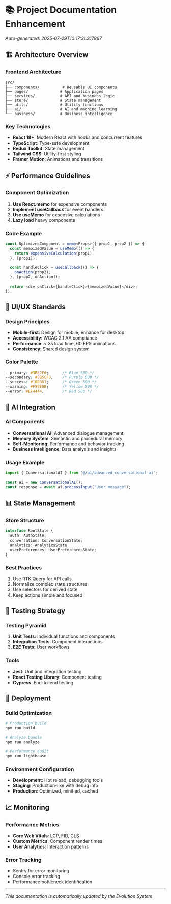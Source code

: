 # 📚 Project Documentation Enhancement
*Auto-generated: 2025-07-29T10:17:31.317867*

## 🏗️ Architecture Overview

### Frontend Architecture
```
src/
├── components/          # Reusable UI components
├── pages/              # Application pages
├── services/           # API and business logic
├── store/              # State management
├── utils/              # Utility functions
├── ai/                 # AI and machine learning
└── business/           # Business intelligence
```

### Key Technologies
- **React 18+**: Modern React with hooks and concurrent features
- **TypeScript**: Type-safe development
- **Redux Toolkit**: State management
- **Tailwind CSS**: Utility-first styling
- **Framer Motion**: Animations and transitions

## ⚡ Performance Guidelines

### Component Optimization
1. **Use React.memo** for expensive components
2. **Implement useCallback** for event handlers
3. **Use useMemo** for expensive calculations
4. **Lazy load** heavy components

### Code Example
```typescript
const OptimizedComponent = memo<Props>({ prop1, prop2 }) => {
  const memoizedValue = useMemo(() => {
    return expensiveCalculation(prop1);
  }, [prop1]);
  
  const handleClick = useCallback(() => {
    onAction(prop2);
  }, [prop2, onAction]);
  
  return <div onClick={handleClick}>{memoizedValue}</div>;
});
```

## 🎨 UI/UX Standards

### Design Principles
- **Mobile-first**: Design for mobile, enhance for desktop
- **Accessibility**: WCAG 2.1 AA compliance
- **Performance**: < 3s load time, 60 FPS animations
- **Consistency**: Shared design system

### Color Palette
```css
--primary: #3B82F6;      /* Blue 500 */
--secondary: #8B5CF6;    /* Purple 500 */
--success: #10B981;      /* Green 500 */
--warning: #F59E0B;      /* Yellow 500 */
--error: #EF4444;        /* Red 500 */
```

## 🤖 AI Integration

### AI Components
- **Conversational AI**: Advanced dialogue management
- **Memory System**: Semantic and procedural memory
- **Self-Monitoring**: Performance and behavior tracking
- **Business Intelligence**: Data analysis and insights

### Usage Example
```typescript
import { ConversationalAI } from '@/ai/advanced-conversational-ai';

const ai = new ConversationalAI();
const response = await ai.processInput("User message");
```

## 📊 State Management

### Store Structure
```typescript
interface RootState {
  auth: AuthState;
  conversation: ConversationState;
  analytics: AnalyticsState;
  userPreferences: UserPreferencesState;
}
```

### Best Practices
1. Use RTK Query for API calls
2. Normalize complex state structures
3. Use selectors for derived state
4. Keep actions simple and focused

## 🧪 Testing Strategy

### Testing Pyramid
1. **Unit Tests**: Individual functions and components
2. **Integration Tests**: Component interactions
3. **E2E Tests**: User workflows

### Tools
- **Jest**: Unit and integration testing
- **React Testing Library**: Component testing
- **Cypress**: End-to-end testing

## 🚀 Deployment

### Build Optimization
```bash
# Production build
npm run build

# Analyze bundle
npm run analyze

# Performance audit
npm run lighthouse
```

### Environment Configuration
- **Development**: Hot reload, debugging tools
- **Staging**: Production-like with debug info
- **Production**: Optimized, minified, cached

## 📈 Monitoring

### Performance Metrics
- **Core Web Vitals**: LCP, FID, CLS
- **Custom Metrics**: Component render times
- **User Analytics**: Interaction patterns

### Error Tracking
- Sentry for error monitoring
- Console error tracking
- Performance bottleneck identification

---

*This documentation is automatically updated by the Evolution System*
